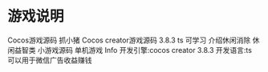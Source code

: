 # 游戏说明
Cocos游戏源码 抓小猪 Cocos creator游戏源码 3.8.3 ts 可学习
介绍休闲消除 休闲益智类 小游戏源码 单机游戏
Info
开发引擎:cocos creator 3.8.3
开发语言:ts
可以用于微信广告收益赚钱